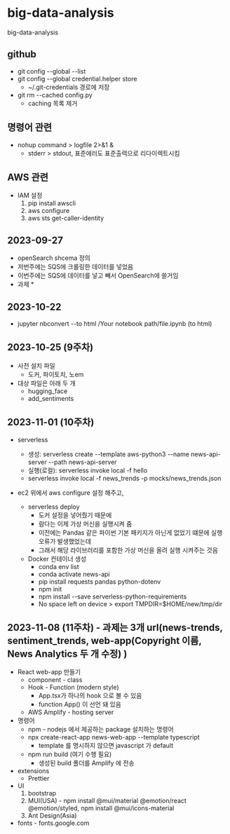 # big-data-analysis
big-data-analysis

## github

 * git config --global --list
 * git config --global credential.helper store
   * ~/.git-credentials 경로에 저장
 * git rm --cached config.py
   * caching 목록 제거 

## 명령어 관련
 * nohup command > logfile 2>&1 &
	- stderr > stdout, 표준에러도 표준출력으로 리다이렉트시킴

## AWS 관련
 * IAM 설정
   1. pip install awscli
   2. aws configure
   3. aws sts get-caller-identity

## 2023-09-27

 * openSearch shcema 정의
 * 저번주에는 SQS에 크롤링한 데이터를 넣었음
 * 이번주에는 SQS에 데이터를 넣고 빼서 OpenSearch에 쓸거임
 * 과제 
   * 

## 2023-10-22

  * jupyter nbconvert --to html /Your notebook path/file.ipynb (to html)
## 2023-10-25 (9주차)
  * 사전 설치 파일 
    * 도커, 파이토치, 노em
  * 대상 파일은 아래 두 개
    * hugging_face
    * add_sentiments

## 2023-11-01 (10주차)
  * serverless
    * 생성: serverless create --template aws-python3 --name news-api-server --path news-api-server
    * 실행(로컬): serverless invoke local -f hello
    * serverless invoke local -f news_trends -p mocks/news_trends.json

  * ec2 위에서 aws configure 설정 해주고,
    * serverless deploy 
      * 도커 설정을 넣어줬기 때문에
      * 람다는 이제 가상 머신을 실행시켜 줌
      * 이전에는 Pandas 같은 파이썬 기본 패키지가 아닌게 없었기 떄문에 실행 오류가 발생했었는데
      * 그래서 해당 라이브러리를 포함한 가상 머신을 올려 실행 시켜주는 것음
    * Docker 컨테이너 생성
      * conda env list
      * conda activate news-api
      * pip install requests pandas python-dotenv
      * npm init
      * npm install --save serverless-python-requirements
      * No space left on device > export TMPDIR=$HOME/new/tmp/dir

## 2023-11-08 (11주차) - 과제는 3개 url(news-trends, sentiment_trends, web-app(Copyright 이름, News Analytics 두 개 수정) )
  * React web-app 만들기 
    * component - class
    * Hook - Function (modern style)
      * App.tsx가 하나의 hook 으로 볼 수 있음
      * function App() 이 선언 돼 있음 
    * AWS Amplify - hosting server
  * 명령어
    * npm - nodejs 에서 제공하는 package 설치하는 명령어 
    * npx create-react-app news-web-app --template typescript  
      * template 를 명시하지 않으면 javascript 가 default 
    * npm run build (여기 수행 필요)
      * 생성된 build 폴더를 Amplify 에 전송
  * extensions
    * Prettier 
  * UI 
    1. bootstrap 
    2. MUI(USA) - npm install @mui/material @emotion/react @emotion/styled, npm install @mui/icons-material
    3. Ant Design(Asia)
  * fonts - fonts.google.com   